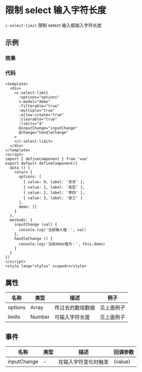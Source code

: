 # 限制 select 输入字符长度

`c-select-limit`
限制 select 输入框输入字符长度

## 示例

### 效果

<Demo>
  <SelectLimitDemo/>
</Demo>

### 代码

```vue
<template>
  <div>
    <c-select-limit
      :options="options"
      v-model="demo"
      :filterable="true"
      :multiple="true"
      :allow-create="true"
      :clearable="true"
      :limits="4"
      @inputChange="inputChange"
      @change="handleChange"
    >
    </c-select-limit>
  </div>
</template>
<script>
import { defineComponent } from 'vue'
export default defineComponent({
  data () {
    return {
      options: [
        { value: 0, label: '天天' },
        { value: 1, label: '张宏' },
        { value: 2, label: '李四' },
        { value: 3, label: '张三' }
      ],
      demo: []
    }
  },
  methods: {
    inputChange (val) {
      console.log('当前输入值：', val)
    },
    handleChange () {
      console.log('当前demo值为：', this.demo)
    }
  }
})
</script>
<style lang="stylus" scoped></style>

```

## 属性

| 名称    | 类型   | 描述             | 例子       |
| ------- | ------ | ---------------- | ---------- |
| options | Array  | 传过去的数组数据 | 见上面例子 |
| limits  | Number | 可输入字符长度   | 见上面例子 |

## 事件

| 名称        | 类型 | 描述                 | 回调参数 |
| ----------- | ---- | -------------------- | -------- |
| inputChange | -    | 在输入字符变化时触发 | (value)  |
